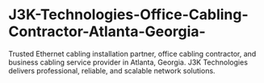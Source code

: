 # J3K-Technologies-Office-Cabling-Contractor-Atlanta-Georgia-
Trusted Ethernet cabling installation partner, office cabling contractor, and business cabling service provider in Atlanta, Georgia. J3K Technologies delivers professional, reliable, and scalable network solutions.
